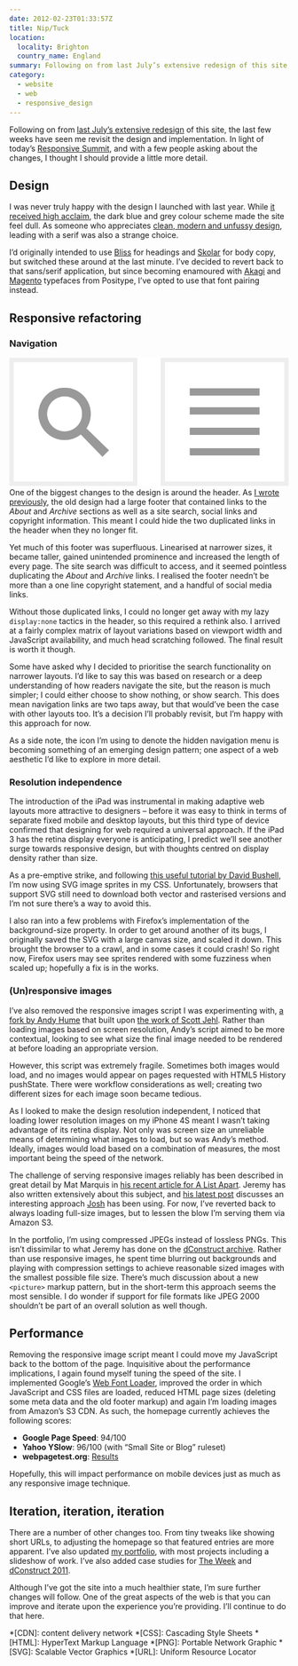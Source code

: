```yaml
---
date: 2012-02-23T01:33:57Z
title: Nip/Tuck
location:
  locality: Brighton
  country_name: England
summary: Following on from last July’s extensive redesign of this site, the last few weeks have seen me revisit the design and implementation. In light of today’s Responsive Summit, and with a few people asking about the changes, I thought I should provide a little more detail.
category:
  - website
  - web
  - responsive_design
---
```


Following on from [last July’s extensive redesign][1] of this site, the last few weeks have seen me revisit the design and implementation. In light of today’s [Responsive Summit][2], and with a few people asking about the changes, I thought I should provide a little more detail.

## Design

I was never truly happy with the design I launched with last year. While [it received high acclaim][3], the dark blue and grey colour scheme made the site feel dull. As someone who appreciates [clean, modern and unfussy design][4], leading with a serif was also a strange choice.

I’d originally intended to use [Bliss][5] for headings and [Skolar][6] for body copy, but switched these around at the last minute. I’ve decided to revert back to that sans/serif application, but since becoming enamoured with [Akagi][7] and [Magento][8] typefaces from Positype, I’ve opted to use that font pairing instead.

## Responsive refactoring

### Navigation

![Navigation icons](/media/2012/054/a1/navigation_icons.svg) One of the biggest changes to the design is around the header. As [I wrote previously][9], the old design had a large footer that contained links to the _About_ and _Archive_ sections as well as a site search, social links and copyright information. This meant I could hide the two duplicated links in the header when they no longer fit.

Yet much of this footer was superfluous. Linearised at narrower sizes, it became taller, gained unintended prominence and increased the length of every page. The site search was difficult to access, and it seemed pointless duplicating the _About_ and _Archive_ links. I realised the footer needn’t be more than a one line copyright statement, and a handful of social media links.

Without those duplicated links, I could no longer get away with my lazy `display:none` tactics in the header, so this required a rethink also. I arrived at a fairly complex matrix of layout variations based on viewport width and JavaScript availability, and much head scratching followed. The final result is worth it though.

Some have asked why I decided to prioritise the search functionality on narrower layouts. I’d like to say this was based on research or a deep understanding of how readers navigate the site, but the reason is much simpler; I could either choose to show nothing, or show search. This does mean navigation links are two taps away, but that would’ve been the case with other layouts too. It’s a decision I’ll probably revisit, but I’m happy with this approach for now.

As a side note, the icon I’m using to denote the hidden navigation menu is becoming something of an emerging design pattern; one aspect of a web aesthetic I’d like to explore in more detail.

### Resolution independence

The introduction of the iPad was instrumental in making adaptive web layouts more attractive to designers – before it was easy to think in terms of separate fixed mobile and desktop layouts, but this third type of device confirmed that designing for web required a universal approach. If the iPad 3 has the retina display everyone is anticipating, I predict we’ll see another surge towards responsive design, but with thoughts centred on display density rather than size.

As a pre-emptive strike, and following [this useful tutorial by David Bushell][10], I’m now using SVG image sprites in my CSS. Unfortunately, browsers that support SVG still need to download both vector and rasterised versions and I’m not sure there’s a way to avoid this.

I also ran into a few problems with Firefox’s implementation of the background-size property. In order to get around another of its bugs, I originally saved the SVG with a large canvas size, and scaled it down. This brought the browser to a crawl, and in some cases it could crash! So right now, Firefox users may see sprites rendered with some fuzziness when scaled up; hopefully a fix is in the works.

### (Un)responsive images

I’ve also removed the responsive images script I was experimenting with, [a fork by Andy Hume][11] that built upon [the work of Scott Jehl][12]. Rather than loading images based on screen resolution, Andy’s script aimed to be more contextual, looking to see what size the final image needed to be rendered at before loading an appropriate version.

However, this script was extremely fragile. Sometimes both images would load, and no images would appear on pages requested with HTML5 History pushState. There were workflow considerations as well; creating two different sizes for each image soon became tedious.

As I looked to make the design resolution independent, I noticed that loading lower resolution images on my iPhone 4S meant I wasn’t taking advantage of its retina display. Not only was screen size an unreliable means of determining what images to load, but so was Andy’s method. Ideally, images would load based on a combination of measures, the most important being the speed of the network.

The challenge of serving responsive images reliably has been described in great detail by Mat Marquis in [his recent article for A List Apart][13]. Jeremy has also written extensively about this subject, and [his latest post][14] discusses an interesting approach [Josh][15] has been using. For now, I’ve reverted back to always loading full-size images, but to lessen the blow I’m serving them via Amazon S3.

In the portfolio, I’m using compressed JPEGs instead of lossless PNGs. This isn’t dissimilar to what Jeremy has done on the [dConstruct archive][16]. Rather than use responsive images, he spent time blurring out backgrounds and playing with compression settings to achieve reasonable sized images with the smallest possible file size. There’s much discussion about a new `<picture>` markup pattern, but in the short-term this approach seems the most sensible. I do wonder if support for file formats like JPEG 2000 shouldn’t be part of an overall solution as well though.

## Performance

Removing the responsive image script meant I could move my JavaScript back to the bottom of the page. Inquisitive about the performance implications, I again found myself tuning the speed of the site. I implemented Google’s [Web Font Loader][17], improved the order in which JavaScript and CSS files are loaded, reduced HTML page sizes (deleting some meta data and the old footer markup) and again I’m loading images from Amazon’s S3 CDN. As such, the homepage currently achieves the following scores:

- **Google Page Speed**: 94/100
- **Yahoo YSlow**: 96/100 (with “Small Site or Blog” ruleset)
- **webpagetest.org**: [Results][18]

Hopefully, this will impact performance on mobile devices just as much as any responsive image technique.

## Iteration, iteration, iteration

There are a number of other changes too. From tiny tweaks like showing short URLs, to adjusting the homepage so that featured entries are more apparent. I’ve also updated [my portfolio][19], with most projects including a slideshow of work. I’ve also added case studies for [The Week][20] and [dConstruct 2011][21].

Although I’ve got the site into a much healthier state, I’m sure further changes will follow. One of the great aspects of the web is that you can improve and iterate upon the experience you’re providing. I’ll continue to do that here.

[1]: /2011/206/a1/new_and_improved/
[2]: http://responsivesummit.com/
[3]: http://netmagazine.com/features/ethan-marcottes-20-favourite-responsive-sites
[4]: https://en.wikipedia.org/wiki/International_Typographic_Style
[5]: http://fontdeck.com/typeface/bliss/
[6]: http://fontdeck.com/typeface/skolar/
[7]: http://fontdeck.com/typeface/akagi/
[8]: http://fontdeck.com/typeface/magneto/
[9]: /2012/009/a1/responsive_answers/
[10]: http://coding.smashingmagazine.com/2012/01/16/resolution-independence-with-svg/
[11]: https://github.com/ahume/Responsive-Images
[12]: https://github.com/filamentgroup/Responsive-Images/
[13]: http://www.alistapart.com/articles/responsive-images-how-they-almost-worked-and-what-we-need/
[14]: https://adactio.com/journal/5208/
[15]: http://www.joshemerson.co.uk/
[16]: http://archive.dconstruct.org/
[17]: https://developers.google.com/webfonts/docs/webfont_loader
[18]: http://www.webpagetest.org/result/120222_QC_3B11V/1/performance_optimization/
[19]: /projects/
[20]: /projects/the_week
[21]: /projects/dconstruct

*[CDN]: content delivery network
*[CSS]: Cascading Style Sheets
*[HTML]: HyperText Markup Language
*[PNG]: Portable Network Graphic
*[SVG]: Scalable Vector Graphics
*[URL]: Uniform Resource Locator
